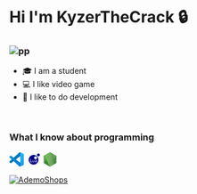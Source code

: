 <h1>Hi I'm KyzerTheCrack 🔒 </h1>

### ![pp](https://user-images.githubusercontent.com/84707663/162736285-fb617228-aa65-490f-8b99-e353446d7f1a.jpg)

- 🎓 I am a student
- 💻 I like video game
- 🎇 I like to do development

<br/>


### What I know about programming 

<a href=https://discord.gg/uf7K72exJA target="blank"><img align="center" src=https://raw.githubusercontent.com/github/explore/80688e429a7d4ef2fca1e82350fe8e3517d3494d/topics/visual-studio-code/visual-studio-code.png alt="tools Visual Studio Code" width="26" /></a>
<a href=https://discord.gg/uf7K72exJA target="blank"><img align="center" src=https://raw.githubusercontent.com/github/explore/80688e429a7d4ef2fca1e82350fe8e3517d3494d/topics/lua/lua.png alt="languages LUA"  width="26" /></a>
<a href=https://discord.gg/uf7K72exJA target="blank"><img align="center" src=https://raw.githubusercontent.com/github/explore/80688e429a7d4ef2fca1e82350fe8e3517d3494d/topics/nodejs/nodejs.png alt="languages Node.js"  width="26" /></a>


<p>
<a href=https://discord.gg/uf7K72exJA target="blank"><img align="center" src=https://cdn.jsdelivr.net/npm/simple-icons@v3/icons/discord.svg alt="AdemoShops" height="20" width="20" 
</p>
                                                       
                                                 
